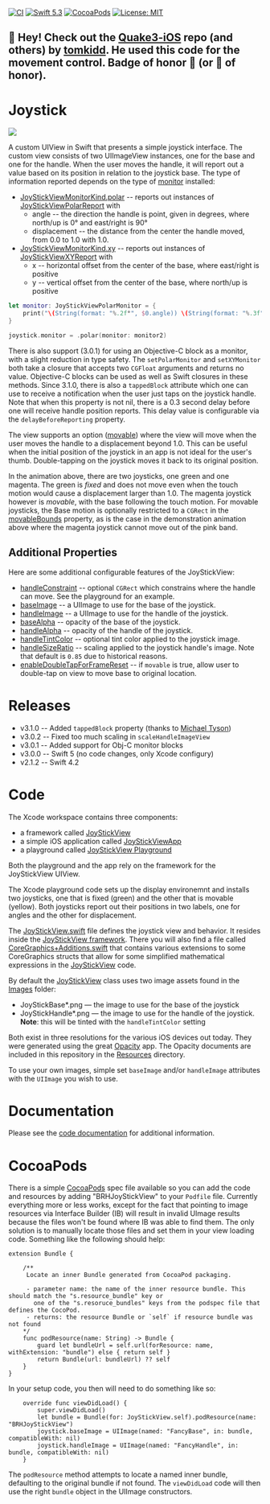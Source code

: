 [![CI](https://github.com/bradhowes/Joystick/workflows/CI/badge.svg)](https://github.com/bradhowes/Joystick)
[![Swift 5.3](https://img.shields.io/badge/Swift-5.3-orange.svg?style=flat)](https://swift.org)
[![CocoaPods](https://img.shields.io/badge/pod-3.1.0-red.svg)](https://cocoapods.org/pods/BRHJoyStickView)
[![License: MIT](https://img.shields.io/badge/License-MIT-yellow.svg)](https://opensource.org/licenses/MIT)

## 👋 Hey! Check out the [Quake3-iOS](https://github.com/tomkidd/Quake3-iOS) repo (and others) by [tomkidd](https://github.com/tomkidd). He used this code for the movement control. Badge of honor 🏅 (or 🦡 of honor).

# Joystick

![](https://github.com/bradhowes/Joystick/blob/main/animation.gif?raw=true)

A custom UIView in Swift that presents a simple joystick interface. The custom view consists of two UIImageView
instances, one for the base and one for the handle. When the user moves the handle, it will report out a value
based on its position in relation to the joystick base. The type of information reported depends on the type of
[monitor](https://github.com/bradhowes/Joystick/blob/558e7dea5081398b361b53a829f86b8a11170257/JoyStickView/Src/JoyStickView.swift#L29) installed:

* [JoyStickViewMonitorKind.polar](https://github.com/bradhowes/Joystick/blob/558e7dea5081398b361b53a829f86b8a11170257/JoyStickView/Src/JoyStickViewMonitor.swift#L86) -- reports out instances of [JoyStickViewPolarReport](https://github.com/bradhowes/Joystick/blob/558e7dea5081398b361b53a829f86b8a11170257/JoyStickView/Src/JoyStickViewMonitor.swift#L42) with
  * angle -- the direction the handle is point, given in degrees, where north/up is 0° and east/right is 90°
  * displacement -- the distance from the center the handle moved, from 0.0 to 1.0 with 1.0.
* [JoyStickViewMonitorKind.xy](https://github.com/bradhowes/Joystick/blob/558e7dea5081398b361b53a829f86b8a11170257/JoyStickView/Src/JoyStickViewMonitor.swift#L93) -- reports out instances of [JoyStickViewXYReport](https://github.com/bradhowes/Joystick/blob/558e7dea5081398b361b53a829f86b8a11170257/JoyStickView/Src/JoyStickViewMonitor.swift#L15) with
  * x -- horizontal offset from the center of the base, where east/right is positive
  * y -- vertical offset from the center of the base, where north/up is positive

```swift
let monitor: JoyStickViewPolarMonitor = {
    print("\(String(format: "%.2f°", $0.angle)) \(String(format: "%.3f", $0.displacement))")
}

joystick.monitor = .polar(monitor: monitor2)
```

There is also support (3.0.1) for using an Objective-C block as a monitor, with a slight reduction in type
safety. The `setPolarMonitor` and `setXYMonitor` both take a closure that accepts two `CGFloat` arguments and
returns no value. Objective-C blocks can be used as well as Swift closures in these methods. Since 3.1.0, there is also
a `tappedBlock` attribute which one can use to receive a notification when the user just taps on the joystick handle. Note that when this property is not nil,
there is a 0.3 second delay before one will receive handle position reports. This delay value is configurable via the `delayBeforeReporting` property.

The view supports an option ([movable](https://github.com/bradhowes/Joystick/blob/558e7dea5081398b361b53a829f86b8a11170257/JoyStickView/Src/JoyStickView.swift#L57)) where the view will move when the user moves the handle to a
displacement beyond 1.0. This can be useful when the initial position of the joystick in an app is not ideal for
the user's thumb. Double-tapping on the joystick moves it back to its original position.

In the animation above, there are two joysticks, one green and one magenta. The green is *fixed* and does not
move even when the touch motion would cause a displacement larger than 1.0. The magenta joystick however is
*movable*, with the base following the touch motion. For movable joysticks, the Base motion is optionally
restricted to a `CGRect` in the [movableBounds](https://github.com/bradhowes/Joystick/blob/558e7dea5081398b361b53a829f86b8a11170257/JoyStickView/Src/JoyStickView.swift#L64) property, as is the case in the demonstration animation above
where the magenta joystick cannot move out of the pink band.

## Additional Properties

Here are some additional configurable features of the JoyStickView:

* [handleConstraint](https://github.com/bradhowes/Joystick/blob/558e7dea5081398b361b53a829f86b8a11170257/JoyStickView/Src/JoyStickView.swift#L34) -- optional `CGRect` which constrains where the handle can move. See the playground for an example.
* [baseImage](https://github.com/bradhowes/Joystick/blob/558e7dea5081398b361b53a829f86b8a11170257/JoyStickView/Src/JoyStickView.swift#L127) -- a UIImage to use for the base of the joystick.
* [handleImage](https://github.com/bradhowes/Joystick/blob/558e7dea5081398b361b53a829f86b8a11170257/JoyStickView/Src/JoyStickView.swift#L132) -- a UIImage to use for the handle of the joystick.
* [baseAlpha](https://github.com/bradhowes/Joystick/blob/558e7dea5081398b361b53a829f86b8a11170257/JoyStickView/Src/JoyStickView.swift#L78) -- opacity of the base of the joystick.
* [handleAlpha](https://github.com/bradhowes/Joystick/blob/558e7dea5081398b361b53a829f86b8a11170257/JoyStickView/Src/JoyStickView.swift#L89) -- opacity of the handle of the joystick.
* [handleTintColor](https://github.com/bradhowes/Joystick/blob/558e7dea5081398b361b53a829f86b8a11170257/JoyStickView/Src/JoyStickView.swift#99) -- optional tint color applied to the joystick image.
* [handleSizeRatio](https://github.com/bradhowes/Joystick/blob/558e7dea5081398b361b53a829f86b8a11170257/JoyStickView/Src/JoyStickView.swift#L105) -- scaling applied to the joystick handle's image. Note that default is `0.85` due to
  historical reasons.
* [enableDoubleTapForFrameReset](https://github.com/bradhowes/Joystick/blob/558e7dea5081398b361b53a829f86b8a11170257/JoyStickView/Src/JoyStickView.swift#L138) -- if `movable` is true, allow user to double-tap on view to move base to original
  location.

# Releases

* v3.1.0 -- Added `tappedBlock` property (thanks to [Michael Tyson](https://github.com/michaeltyson))
* v3.0.2 -- Fixed too much scaling in `scaleHandleImageView`
* v3.0.1 -- Added support for Obj-C monitor blocks
* v3.0.0 -- Swift 5 (no code changes, only Xcode configury)
* v2.1.2 -- Swift 4.2

# Code

The Xcode workspace contains three components:

- a framework called [JoyStickView](https://github.com/bradhowes/Joystick/tree/master/JoyStickView)
- a simple iOS application called [JoyStickViewApp](https://github.com/bradhowes/Joystick/tree/master/JoyStickViewApp)
- a playground called [JoyStickView Playground](https://github.com/bradhowes/Joystick/tree/master/JoyStickView%20Playground.playground/Contents.swift)

Both the playground and the app rely on the framework for the JoyStickView UIView.

The Xcode playground code sets up the display environemnt and installs two joysticks, one that is fixed (green)
and the other that is movable (yellow). Both joysticks report out their positions in two labels, one for angles and
the other for displacement.

The [JoyStickView.swift](https://github.com/bradhowes/Joystick/tree/master/JoyStickView/Src/JoyStickView.swift) file defines the joystick view and behavior. It resides inside the [JoyStickView framework](https://github.com/bradhowes/Joystick/tree/master/JoyStickView). There you will also find a file called [CoreGraphics+Additions.swift](https://github.com/bradhowes/Joystick/tree/master/JoyStickView/Src/CoreGraphics+Additions.swift) that contains various extensions to some CoreGraphics structs that allow for some simplified mathematical expressions in the [JoyStickView](https://github.com/bradhowes/Joystick) code.

By default the [JoyStickView](https://github.com/bradhowes/Joystick/tree/master/JoyStickView/Src/JoyStickView.swift) class uses two image assets found in the [Images](https://github.com/bradhowes/Joystick/tree/master/JoyStickView/Images)
folder:

* JoyStickBase\*.png — the image to use for the base of the joystick
* JoyStickHandle\*.png — the image to use for the handle of the joystick. **Note**: this will be tinted with the `handleTintColor` setting

Both exist in three resolutions for the various iOS devices out today. They were generated using the great [Opacity](http://likethought.com/opacity/) app. The Opacity documents are included in this repository in the [Resources](https://github.com/bradhowes/Joystick/tree/master/JoyStickView/Resources) directory.

To use your own images, simple set `baseImage` and/or `handleImage` attributes with the `UIImage` you wish to use.

# Documentation

Please see the [code documentation](https://bradhowes.github.io/Joystick/) for additional information.

# CocoaPods

There is a simple [CocoaPods](https://cocoapods.org) spec file available so you can add the code and resources
by adding "BRHJoyStickView" to your `Podfile` file. Currently everything more or less works, except for the fact
that pointing to image resources via Interface Builder (IB) will result in invalid UImage results because the files won't be
found where IB was able to find them. The only solution is to manually locate those files and set them in your
view loading code. Something like the following should help:

```
extension Bundle {

    /**
     Locate an inner Bundle generated from CocoaPod packaging.

     - parameter name: the name of the inner resource bundle. This should match the "s.resource_bundle" key or
       one of the "s.resoruce_bundles" keys from the podspec file that defines the CocoPod.
     - returns: the resource Bundle or `self` if resource bundle was not found
    */
    func podResource(name: String) -> Bundle {
        guard let bundleUrl = self.url(forResource: name, withExtension: "bundle") else { return self }
        return Bundle(url: bundleUrl) ?? self
    }
}
```

In your setup code, you then will need to do something like so:

```
    override func viewDidLoad() {
        super.viewDidLoad()
        let bundle = Bundle(for: JoyStickView.self).podResource(name: "BRHJoyStickView")
        joystick.baseImage = UIImage(named: "FancyBase", in: bundle, compatibleWith: nil)
        joystick.handleImage = UIImage(named: "FancyHandle", in: bundle, compatibleWith: nil)
    }
```

The `podResource` method attempts to locate a named inner bundle, defaulting to the original bundle if not found. The
`viewDidLoad` code will then use the right `bundle` object in the UIImage constructors.
